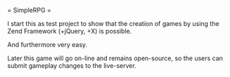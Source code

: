 = SimpleRPG =

I start this as test project to show that the creation of games by using the Zend Framework (+jQuery, +X) is possible.

And furthermore very easy.

Later this game will go on-line and remains open-source, so the users can submit gameplay changes to the live-server.